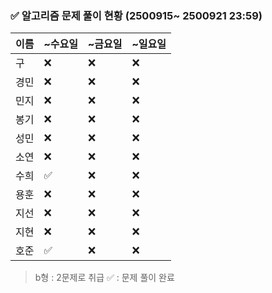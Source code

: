 ### ✅ 알고리즘 문제 풀이 현황 (2500915~ 2500921 23:59)

| 이름   | ~수요일 | ~금요일 | ~일요일 | 
|--------|--------|--------|--------|
| 구     | ❌      | ❌     | ❌     | 
| 경민   | ❌      | ❌     | ❌     | 
| 민지   | ❌      | ❌     | ❌     | 
| 봉기   | ❌      | ❌     | ❌     | 
| 성민   | ❌      | ❌     | ❌     |
| 소연   | ❌      | ❌     | ❌     | 
| 수희   | ✅      | ❌     | ❌     | 
| 용훈   | ❌      | ❌     | ❌     | 
| 지선   | ❌      | ❌     | ❌     | 
| 지현   | ❌      | ❌     | ❌     | 
| 호준   | ✅      | ❌     | ❌     |  

> b형 : 2문제로 취급
> ✅ : 문제 풀이 완료
